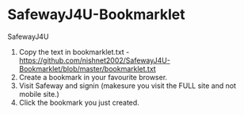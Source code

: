 SafewayJ4U-Bookmarklet
======================

SafewayJ4U

1. Copy the text in bookmarklet.txt - https://github.com/nishnet2002/SafewayJ4U-Bookmarklet/blob/master/bookmarklet.txt
2. Create a bookmark in your favourite browser.
3. Visit Safeway and signin (makesure you visit the FULL site and not mobile site.)
4. Click the bookmark you just created.
